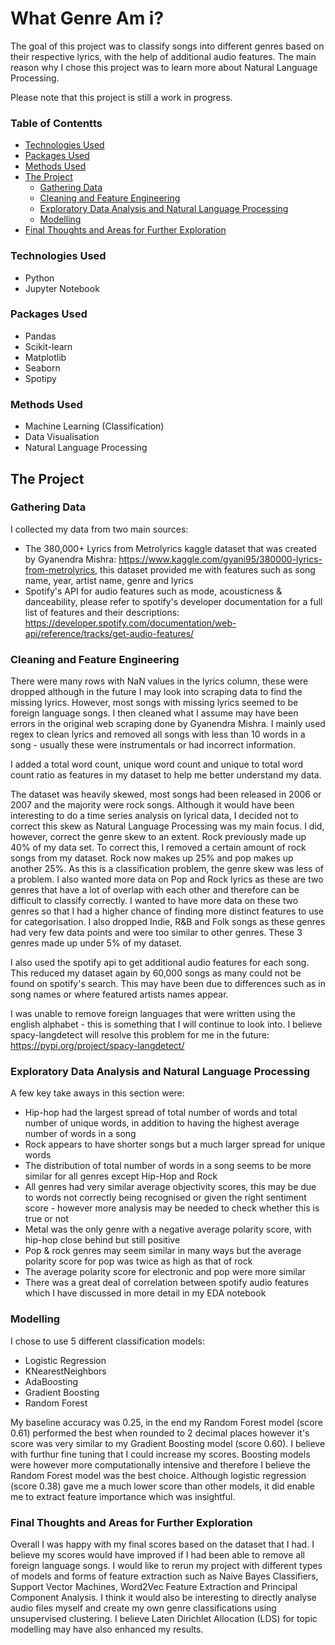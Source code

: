 # What Genre Am i?

The goal of this project was to classify songs into different genres based on their respective lyrics, with the help of additional audio features. The main reason why I chose this project was to learn more about Natural Language Processing.

Please note that this project is still a work in progress. 

### Table of Contentts
* [Technologies Used](https://github.com/sarina-amin/what-genre-am-i/blob/master/README.md#technologies-used)
* [Packages Used](https://github.com/sarina-amin/what-genre-am-i/blob/master/README.md#packages-used)
* [Methods Used](https://github.com/sarina-amin/what-genre-am-i/blob/master/README.md#methods-used)
* [The Project](https://github.com/sarina-amin/what-genre-am-i/blob/master/README.md#methods-used)
    * [Gathering Data](https://github.com/sarina-amin/what-genre-am-i/blob/master/README.md#gathering-data)
    * [Cleaning and Feature Engineering](https://github.com/sarina-amin/what-genre-am-i/blob/master/README.md#cleaning-and-feature-engineering)
    * [Exploratory Data Analysis and Natural Language Processing](https://github.com/sarina-amin/what-genre-am-i/blob/master/README.md#exploratory-data-analysis-and-natural-language-processing)
    * [Modelling](https://github.com/sarina-amin/what-genre-am-i/blob/master/README.md#modelling)
* [Final Thoughts and Areas for Further Exploration](https://github.com/sarina-amin/what-genre-am-i/blob/master/README.md#final-thoughts-and-areas-for-further-exploration)

### Technologies Used
* Python
* Jupyter Notebook

### Packages Used
* Pandas
* Scikit-learn
* Matplotlib
* Seaborn
* Spotipy

### Methods Used
* Machine Learning (Classification)
* Data Visualisation
* Natural Language Processing

## The Project

### Gathering Data

I collected my data from two main sources:
* The 380,000+ Lyrics from Metrolyrics kaggle dataset that was created by Gyanendra Mishra: https://www.kaggle.com/gyani95/380000-lyrics-from-metrolyrics, this dataset provided me with features such as song name, year, artist name, genre and lyrics
* Spotify's API for audio features such as mode, acousticness & danceability, please refer to spotify's developer documentation for a full list of features and their descriptions: https://developer.spotify.com/documentation/web-api/reference/tracks/get-audio-features/



### Cleaning and Feature Engineering

There were many rows with NaN values in the lyrics column, these were dropped although in the future I may look into scraping data to find the missing lyrics. However, most songs with missing lyrics seemed to be foreign language songs. I then cleaned what I assume may have been errors in the original web scraping done by Gyanendra Mishra. I mainly used regex to clean lyrics and removed all songs with less than 10 words in a song - usually these were instrumentals or had incorrect information.

I added a total word count, unique word count and unique to total word count ratio as features in my dataset to help me better understand my data. 

The dataset was heavily skewed, most songs had been released in 2006 or 2007 and the majority were rock songs. Although it would have been interesting to do a time series analysis on lyrical data, I decided not to correct this skew as Natural Language Processing was my main focus. I did, however, correct the genre skew to an extent. Rock previously made up 40% of my data set. To correct this, I removed a certain amount of rock songs from my dataset. Rock now makes up 25% and pop makes up another 25%. As this is a classification problem, the genre skew was less of a problem. I also wanted more data on Pop and Rock lyrics as these are two genres that have a lot of overlap with each other and therefore can be difficult to classify correctly. I wanted to have more data on these two genres so that I had a higher chance of finding more distinct features to use for categorisation. I also dropped Indie, R&B and Folk songs as these genres had very few data points and were too similar to other genres. These 3 genres made up under 5% of my dataset.

I also used the spotify api to get additional audio features for each song. This reduced my dataset again by 60,000 songs as many could not be found on spotify's search. This may have been due to differences such as in song names or where featured artists names appear.

I was unable to remove foreign languages that were written using the english alphabet - this is something that I will continue to look into. I believe spacy-langdetect will resolve this problem for me in the future: https://pypi.org/project/spacy-langdetect/



### Exploratory Data Analysis and Natural Language Processing

A few key take aways in this section were:
* Hip-hop had the largest spread of total number of words and total number of unique words, in addition to having the highest average number of words in a song
* Rock appears to have shorter songs but a much larger spread for unique words
* The distribution of total number of words in a song seems to be more similar for all genres except Hip-Hop and Rock
* All genres had very similar average objectivity scores, this may be due to words not correctly being recognised or given the right sentiment score - however more analysis may be needed to check whether this is true or not
* Metal was the only genre with a negative average polarity score, with hip-hop close behind but still positive
* Pop & rock genres may seem similar in many ways but the average polarity score for pop was twice as high as that of rock
* The average polarity score for electronic and pop were more similar
* There was a great deal of correlation between spotify audio features which I have discussed in more detail in my EDA notebook

### Modelling

I chose to use 5 different classification models:
* Logistic Regression
* KNearestNeighbors
* AdaBoosting
* Gradient Boosting
* Random Forest

My baseline accuracy was 0.25, in the end my Random Forest model (score 0.61) performed the best when rounded to 2 decimal places however it's score was very similar to my Gradient Boosting model (score 0.60). I believe with furthur fine tuning that I could increase my scores. Boosting models were however more computationally intensive and therefore I believe the Random Forest model was the best choice. Although logistic regression (score 0.38) gave me a much lower score than other models, it did enable me to extract feature importance which was insightful.



### Final Thoughts and Areas for Further Exploration

Overall I was happy with my final scores based on the dataset that I had. I believe my scores would have improved if I had been able to remove all foreign language songs. I would like to rerun my project with different types of models and forms of feature extraction such as Naive Bayes Classifiers, Support Vector Machines, Word2Vec Feature Extraction and Principal Component Analysis. I think it would also be interesting to directly analyse audio files myself and create my own genre classifications using unsupervised clustering. I believe Laten Dirichlet Allocation (LDS) for topic modelling may have also enhanced my results.





